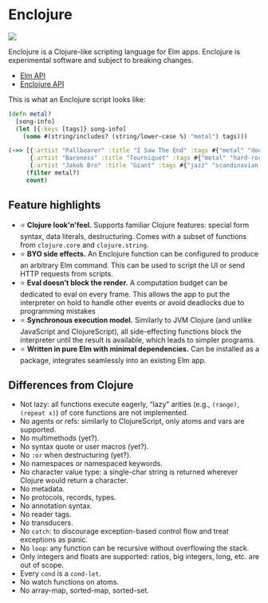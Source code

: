 # Enclojure

[![](https://github.com/temochka/enclojure/workflows/Test%20Suite/badge.svg)](https://github.com/temochka/enclojure/actions/workflows/tests.yml)

Enclojure is a Clojure-like scripting language for Elm apps. Enclojure is experimental software and subject to breaking changes.

* [Elm API](https://package.elm-lang.org/packages/temochka/enclojure/latest/)
* [Enclojure API](./API.md)

This is what an Enclojure script looks like:

```clojure
(defn metal?
  [song-info]
  (let [{:keys [tags]} song-info]
    (some #(string/includes? (string/lower-case %) "metal") tags)))

(->> [{:artist "Pallbearer" :title "I Saw The End" :tags #{"metal" "doom metal"}}
      {:artist "Baroness" :title "Tourniquet" :tags #{"metal" "hard-rock"}}
      {:artist "Jakob Bro" :title "Giant" :tags #{"jazz" "scandinavian jazz"}}]
     (filter metal?)
     count)
```

## Feature highlights

- ⭐️ **Clojure look'n'feel.** Supports familiar Clojure features: special form syntax, data literals, destructuring. Comes with a subset of functions from `clojure.core` and `clojure.string`.
- ⭐️ **BYO side effects.** An Enclojure function can be configured to produce an arbitrary Elm command. This can be used to script the UI or send HTTP requests from scripts.
- ⭐️ **Eval doesn’t block the render.** A computation budget can be dedicated to eval on every frame. This allows the app to put the interpreter on hold to handle other events or avoid deadlocks due to programming mistakes
- ⭐️ **Synchronous execution model.** Similarly to JVM Clojure (and unlike JavaScript and ClojureScript), all side-effecting functions block the interpreter until the result is available, which leads to simpler programs.
- ⭐️ **Written in pure Elm with minimal dependencies.** Can be installed as a package, integrates seamlessly into an existing Elm app.

## Differences from Clojure

* Not lazy: all functions execute eagerly, “lazy” arities (e.g., `(range)`, `(repeat x)`) of core functions are not implemented.
* No agents or refs: similarly to ClojureScript, only atoms and vars are supported.
* No multimethods (yet?).
* No syntax quote or user macros (yet?).
* No `:or` when destructuring (yet?).
* No namespaces or namespaced keywords.
* No character value type: a single-char string is returned wherever Clojure would return a character.
* No metadata.
* No protocols, records, types.
* No annotation syntax.
* No reader tags.
* No transducers.
* No `catch`: to discourage exception-based control flow and treat exceptions as panic.
* No `loop`: any function can be recursive without overflowing the stack.
* Only integers and floats are supported: ratios, big integers, long, etc. are out of scope.
* Every `cond` is a `cond-let`.
* No watch functions on atoms.
* No array-map, sorted-map, sorted-set.
